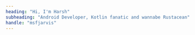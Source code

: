 ```yaml
---
heading: "Hi, I'm Harsh"
subheading: "Android Developer, Kotlin fanatic and wannabe Rustacean"
handle: "msfjarvis"
---
```

